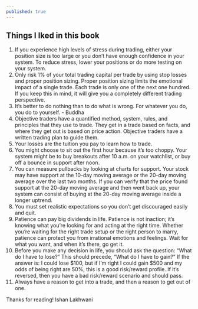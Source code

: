 ```yaml
---
published: true
---
```

## Things I lked in this book

1. If you experience high levels of stress during trading, either your position size is too large or you don’t have enough confidence in your system. To reduce stress, lower your positions or do more testing on your system.
2. Only risk 1% of your total trading capital per trade by using stop losses and proper position sizing. Proper position sizing limits the emotional impact of a single trade. Each trade is only one of the next one hundred. If you keep this in mind, it will give you a completely different trading perspective.
3. It’s better to do nothing than to do what is wrong. For whatever you do, you do to yourself. - Buddha
4. Objective traders have a quantified method, system, rules, and principles that they use to trade. They get in a trade based on facts, and where they get out is based on price action. Objective traders have a written trading plan to guide them. 
5. Your losses are the tuition you pay to learn how to trade.
6. You might choose to sit out the first hour because it’s too choppy. Your system might be to buy breakouts after 10 a.m. on your watchlist, or buy off a bounce in support after noon. 
7. You can measure pullbacks by looking at charts for support. Your stock may have support at the 10-day moving average or the 20-day moving average over the last two months. If you can verify that the price found support at the 20-day moving average and then went back up, your system can consist of buying at the 20-day moving average inside a longer uptrend.
8. You must set realistic expectations so you don’t get discouraged easily and quit. 
9. Patience can pay big dividends in life. Patience is not inaction; it’s knowing what you’re looking for and acting at the right time. Whether you’re waiting for the right trade setup or the right person to marry, patience can protect you from irrational emotions and feelings. Wait for what you want, and when it’s there, go get it.
10. Before you make any decision in life, you should ask the question: “What do I have to lose?” This should precede, “What do I have to gain?” If the answer is: I could lose $100, but if I’m right I could gain $500 and my odds of being right are 50%, this is a good risk/reward profile. If it’s reversed, then you have a bad risk/reward scenario and should pass.
11. Always have a reason to get into a trade, and then a reason to get out of one.

Thanks for reading!
Ishan Lakhwani
